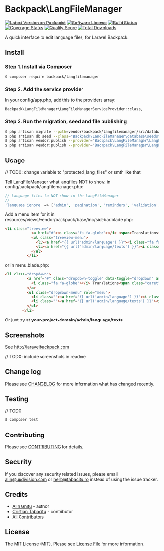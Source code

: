 # Backpack\LangFileManager

[![Latest Version on Packagist][ico-version]][link-packagist]
[![Software License][ico-license]](LICENSE.md)
[![Build Status][ico-travis]][link-travis]
[![Coverage Status][ico-scrutinizer]][link-scrutinizer]
[![Quality Score][ico-code-quality]][link-code-quality]
[![Total Downloads][ico-downloads]][link-downloads]

A quick interface to edit language files, for Laravel Backpack.


## Install

### Step 1. Install via Composer

``` bash
$ composer require backpack/langfilemanager
```

### Step 2. Add the service provider 

In your config/app.php, add this to the providers array:

``` bash
Backpack\LangFileManager\LangFileManagerServiceProvider::class,
```

### Step 3. Run the migration, seed and file publishing

``` bash
$ php artisan migrate --path=vendor/backpack/langfilemanager/src/database/migrations
$ php artisan db:seed --class="Backpack\LangFileManager\database\seeds\LanguageTableSeeder"
$ php artisan vendor:publish --provider="Backpack\LangFileManager\LangFileManagerServiceProvider" --tag="config" #publish the config file
$ php artisan vendor:publish --provider="Backpack\LangFileManager\LangFileManagerServiceProvider" --tag="lang" #publish the lang files
```


## Usage

// TODO: change variable to "protected_lang_files" or smth like that

Tell LangFileManager what langfiles NOT to show, in config/backpack/langfilemanager.php:

``` php
// Language files to NOT show in the LangFileManager
//
'language_ignore' => ['admin', 'pagination', 'reminders', 'validation', 'log', 'crud'],
```

Add a menu item for it in resources/views/vendor/backpack/base/inc/sidebar.blade.php:

```html
<li class="treeview">
            <a href="#"><i class="fa fa-globe"></i> <span>Translations</span> <i class="fa fa-angle-left pull-right"></i></a>
            <ul class="treeview-menu">
              <li><a href="{{ url('admin/language') }}"><i class="fa fa-flag-checkered"></i> Languages</a></li>
              <li><a href="{{ url('admin/language/texts') }}"><i class="fa fa-language"></i> Site texts</a></li>
            </ul>
          </li>
```

or in menu.blade.php:
```html
<li class="dropdown">
          <a href="#" class="dropdown-toggle" data-toggle="dropdown" aria-expanded="true">
            <i class="fa fa-globe"></i> Translations<span class="caret"></span>
          </a>
          <ul class="dropdown-menu" role="menu">
            <li class=""><a href="{{ url('admin/language') }}"><i class="fa fa-flag-checkered"></i> Languages</a></li>
            <li class=""><a href="{{ url('admin/language/texts') }}"><i class="fa fa-language"></i> Site texts</a></li>
          </ul>
        </li>
```

Or just try at **your-project-domain/admin/language/texts**

## Screenshots

See http://laravelbackpack.com

// TODO: include screenshots in readme

## Change log

Please see [CHANGELOG](CHANGELOG.md) for more information what has changed recently.


## Testing

// TODO

``` bash
$ composer test
```


## Contributing

Please see [CONTRIBUTING](CONTRIBUTING.md) for details.


## Security

If you discover any security related issues, please email alin@updivision.com or hello@tabacitu.ro instead of using the issue tracker.


## Credits

- [Alin Ghitu][link-author] - author
- [Cristian Tabacitu][link-author-2] - contributor
- [All Contributors][link-contributors]


## License

The MIT License (MIT). Please see [License File](LICENSE.md) for more information.

[ico-version]: https://img.shields.io/packagist/v/backpack/langfilemanager.svg?style=flat-square
[ico-license]: https://img.shields.io/badge/license-MIT-brightgreen.svg?style=flat-square
[ico-travis]: https://img.shields.io/travis/backpack/langfilemanager/master.svg?style=flat-square
[ico-scrutinizer]: https://img.shields.io/scrutinizer/coverage/g/backpack/langfilemanager.svg?style=flat-square
[ico-code-quality]: https://img.shields.io/scrutinizer/g/backpack/langfilemanager.svg?style=flat-square
[ico-downloads]: https://img.shields.io/packagist/dt/backpack/langfilemanager.svg?style=flat-square

[link-packagist]: https://packagist.org/packages/backpack/langfilemanager
[link-travis]: https://travis-ci.org/backpack/langfilemanager
[link-scrutinizer]: https://scrutinizer-ci.com/g/backpack/langfilemanager/code-structure
[link-code-quality]: https://scrutinizer-ci.com/g/backpack/langfilemanager
[link-downloads]: https://packagist.org/packages/backpack/langfilemanager
[link-author]: https://github.com/ghitu
[link-author-2]: http://tabacitu.ro
[link-contributors]: ../../contributors
